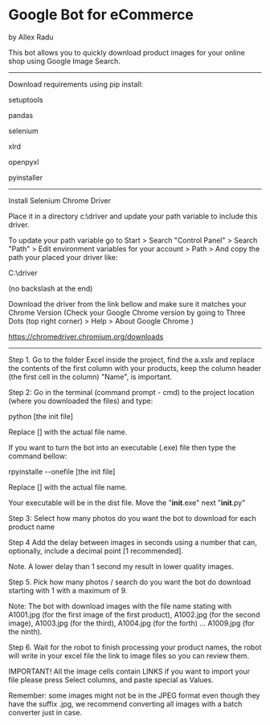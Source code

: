 # Google Bot for eCommerce
by Allex Radu

This bot allows you to quickly download product images for your online shop using Google Image Search.

---------------------------------------

Download requirements using pip install:

setuptools

pandas

selenium

xlrd

openpyxl

pyinstaller

---------------------------------------
Install Selenium Chrome Driver

Place it in a directory c:\driver and update your path variable to include this driver.

To update your path variable go to Start > Search "Control Panel" > Search "Path" > Edit environment variables for your account > Path > And copy the path your placed your driver like:

C:\driver

(no backslash at the end)

Download the driver from the link bellow and make sure it matches your Chrome Version (Check your Google Chrome version by going to Three Dots (top right corner) > Help > About Google Chrome )

https://chromedriver.chromium.org/downloads 

 ---------------------------------------
 
Step 1. Go to the folder Excel inside the project, find the a.xslx and replace the contents of the first column with your products, keep the column header (the first cell in the column) "Name", is important.

Step 2: Go in the terminal (command prompt - cmd) to the project location (where you downloaded the files) and type:

python  [the init file]

Replace [] with the actual file name.

If you want to turn the bot into an executable (.exe) file then type the command bellow: 

rpyinstalle --onefile [the init file]

Replace [] with the actual file name.
 
Your executable will be in the dist file. Move the "__init__.exe" next "__init__.py" 

Step 3: Select how many photos do you want the bot to download for each product name
 
Step 4 Add the delay between images in seconds using a number that can, optionally, include a decimal point [1 recommended]. 

Note. A lower delay than 1 second my result in lower quality images.

Step 5. Pick how many photos / search do you want the bot do download starting with 1 with a maximum of 9.

Note: The bot with download images with the file name stating with A1001.jpg (for the first image of the first product), A1002.jpg (for the second image), A1003.jpg (for the third), A1004.jpg (for the forth) ... A1009.jpg (for the ninth).

Step 6. Wait for the robot to finish processing your product names, the robot will write in your excel file the link to image files so you can review them.

IMPORTANT! All the image cells contain LINKS if you want to import your file please press Select columns, and paste special as Values.

Remember: some images might not be in the JPEG format even though they have the suffix .jpg, we recommend converting all images with a batch converter just in case. 



 
